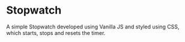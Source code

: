 # Stopwatch
A simple Stopwatch developed using Vanilla JS and styled using CSS, which starts, stops and resets the timer.
